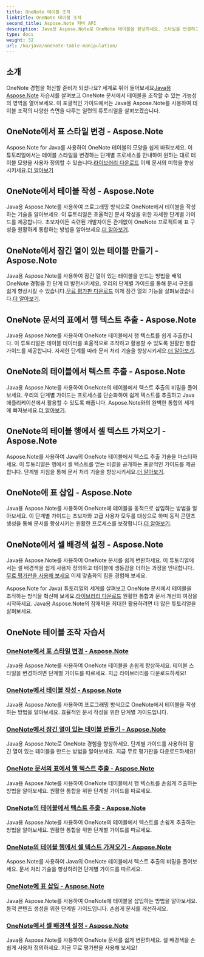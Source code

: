 ```yaml
---
title: OneNote 테이블 조작
linktitle: OneNote 테이블 조작
second_title: Aspose.Note 자바 API
description: Java용 Aspose.Note로 OneNote 테이블을 향상하세요. 스타일을 변경하고, 표를 작성하고, 텍스트를 원활하게 추출하세요. 원활한 문서 작성을 위해 라이브러리를 다운로드 받으세요.
type: docs
weight: 32
url: /ko/java/onenote-table-manipulation/
---
```



## 소개

 OneNote 경험을 혁신할 준비가 되셨나요? 세계로 뛰어 들어보세요[Java용 Aspose.Note](https://www.aspose.com/products/note/java) 자습서를 살펴보고 OneNote 문서에서 테이블을 조작할 수 있는 가능성의 영역을 열어보세요. 이 포괄적인 가이드에서는 Java용 Aspose.Note를 사용하여 테이블 조작의 다양한 측면을 다루는 일련의 튜토리얼을 살펴보겠습니다.

## OneNote에서 표 스타일 변경 - Aspose.Note
 Aspose.Note for Java를 사용하여 OneNote 테이블의 모양을 쉽게 바꿔보세요. 이 튜토리얼에서는 테이블 스타일을 변경하는 단계별 프로세스를 안내하여 원하는 대로 테이블 모양을 사용자 정의할 수 있습니다.[라이브러리 다운로드](https://releases.aspose.com/downloads/note/java) 이제 문서의 미학을 향상시키세요.[더 알아보기](./change-table-style/)

## OneNote에서 테이블 작성 - Aspose.Note
Java용 Aspose.Note를 사용하여 프로그래밍 방식으로 OneNote에서 테이블을 작성하는 기술을 알아보세요. 이 튜토리얼은 효율적인 문서 작성을 위한 자세한 단계별 가이드를 제공합니다. 초보자이든 숙련된 개발자이든 관계없이 OneNote 프로젝트에 표 구성을 원활하게 통합하는 방법을 알아보세요.[더 알아보기](./compose-table/).

## OneNote에서 잠긴 열이 있는 테이블 만들기 - Aspose.Note
 Java용 Aspose.Note를 사용하여 잠긴 열이 있는 테이블을 만드는 방법을 배워 OneNote 경험을 한 단계 더 발전시키세요. 우리의 단계별 가이드를 통해 문서 구조를 쉽게 향상시킬 수 있습니다.[무료 평가판 다운로드](https://www.aspose.com/downloads/note/java) 이제 잠긴 열의 기능을 살펴보겠습니다.[더 알아보기](./create-table-with-locked-columns/).

## OneNote 문서의 표에서 행 텍스트 추출 - Aspose.Note
Java용 Aspose.Note를 사용하여 OneNote 테이블에서 행 텍스트를 쉽게 추출합니다. 이 튜토리얼은 테이블 데이터를 효율적으로 조작하고 활용할 수 있도록 원활한 통합 가이드를 제공합니다. 자세한 단계를 따라 문서 처리 기술을 향상시키세요.[더 알아보기](./extract-row-text-from-table/).

## OneNote의 테이블에서 텍스트 추출 - Aspose.Note
 Java용 Aspose.Note를 사용하여 OneNote의 테이블에서 텍스트 추출의 비밀을 풀어보세요. 우리의 단계별 가이드는 프로세스를 단순화하여 쉽게 텍스트를 추출하고 Java 애플리케이션에서 활용할 수 있도록 해줍니다. Aspose.Note와의 완벽한 통합의 세계에 빠져보세요.[더 알아보기](./extract-text-from-table/).

## OneNote의 테이블 행에서 셀 텍스트 가져오기 - Aspose.Note
 Aspose.Note를 사용하여 Java의 OneNote 테이블에서 텍스트 추출 기술을 마스터하세요. 이 튜토리얼은 행에서 셀 텍스트를 얻는 비결을 공개하는 포괄적인 가이드를 제공합니다. 단계별 지침을 통해 문서 처리 기술을 향상시키세요.[더 알아보기](./get-cell-text-from-row/).

## OneNote에 표 삽입 - Aspose.Note
Java용 Aspose.Note를 사용하여 OneNote에 테이블을 동적으로 삽입하는 방법을 알아보세요. 이 단계별 가이드는 초보자와 고급 사용자 모두를 대상으로 하며 동적 콘텐츠 생성을 통해 문서를 향상시키는 원활한 프로세스를 보장합니다.[더 알아보기](./insert-table/).

## OneNote에서 셀 배경색 설정 - Aspose.Note
 Java용 Aspose.Note를 사용하여 OneNote 문서를 쉽게 변환하세요. 이 튜토리얼에서는 셀 배경색을 쉽게 사용자 정의하고 테이블에 생동감을 더하는 과정을 안내합니다.[무료 평가판을 사용해 보세요](https://www.aspose.com/downloads/note/java) 이제 맞춤화의 힘을 경험해 보세요.

 Aspose.Note for Java) 튜토리얼의 세계를 살펴보고 OneNote 문서에서 테이블을 조작하는 방식을 혁신해 보세요.[라이브러리 다운로드](https://releases.aspose.com/downloads/note/java) 원활한 통합과 문서 개선의 여정을 시작하세요. Java용 Aspose.Note의 잠재력을 최대한 활용하려면 더 많은 튜토리얼을 살펴보세요.
## OneNote 테이블 조작 자습서
### [OneNote에서 표 스타일 변경 - Aspose.Note](./change-table-style/)
Java용 Aspose.Note를 사용하여 OneNote 테이블을 손쉽게 향상하세요. 테이블 스타일을 변경하려면 단계별 가이드를 따르세요. 지금 라이브러리를 다운로드하세요!
### [OneNote에서 테이블 작성 - Aspose.Note](./compose-table/)
Java용 Aspose.Note를 사용하여 프로그래밍 방식으로 OneNote에서 테이블을 작성하는 방법을 알아보세요. 효율적인 문서 작성을 위한 단계별 가이드입니다.
### [OneNote에서 잠긴 열이 있는 테이블 만들기 - Aspose.Note](./create-table-with-locked-columns/)
Java용 Aspose.Note로 OneNote 경험을 향상하세요. 단계별 가이드를 사용하여 잠긴 열이 있는 테이블을 만드는 방법을 알아보세요. 지금 무료 평가판을 다운로드하세요!
### [OneNote 문서의 표에서 행 텍스트 추출 - Aspose.Note](./extract-row-text-from-table/)
Java용 Aspose.Note를 사용하여 OneNote 테이블에서 행 텍스트를 손쉽게 추출하는 방법을 알아보세요. 원활한 통합을 위한 단계별 가이드를 따르세요.
### [OneNote의 테이블에서 텍스트 추출 - Aspose.Note](./extract-text-from-table/)
Java용 Aspose.Note를 사용하여 OneNote의 테이블에서 텍스트를 손쉽게 추출하는 방법을 알아보세요. 원활한 통합을 위한 단계별 가이드를 따르세요.
### [OneNote의 테이블 행에서 셀 텍스트 가져오기 - Aspose.Note](./get-cell-text-from-row/)
Aspose.Note를 사용하여 Java의 OneNote 테이블에서 텍스트 추출의 비밀을 풀어보세요. 문서 처리 기술을 향상하려면 단계별 가이드를 따르세요.
### [OneNote에 표 삽입 - Aspose.Note](./insert-table/)
Java용 Aspose.Note를 사용하여 OneNote에 테이블을 삽입하는 방법을 알아보세요. 동적 콘텐츠 생성을 위한 단계별 가이드입니다. 손쉽게 문서를 개선하세요.
### [OneNote에서 셀 배경색 설정 - Aspose.Note](./setting-cell-background-color/)
Java용 Aspose.Note를 사용하여 OneNote 문서를 쉽게 변환하세요. 셀 배경색을 손쉽게 사용자 정의하세요. 지금 무료 평가판을 사용해 보세요!